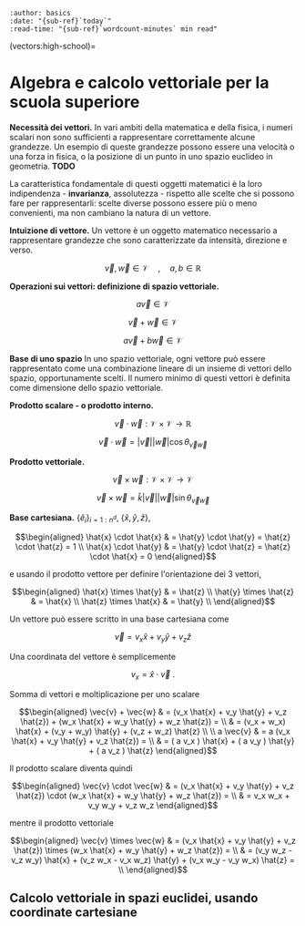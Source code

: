 ```{article-info}
:author: basics
:date: "{sub-ref}`today`"
:read-time: "{sub-ref}`wordcount-minutes` min read"
```

(vectors:high-school)=
# Algebra e calcolo vettoriale per la scuola superiore

**Necessità dei vettori.** In vari ambiti della matematica e della fisica, i numeri scalari non sono sufficienti a rappresentare correttamente alcune grandezze. Un esempio di queste grandezze possono essere una velocità o una forza in fisica, o la posizione di un punto in uno spazio euclideo in geometria. **TODO**

La caratteristica fondamentale di questi oggetti matematici è la loro indipendenza - **invarianza**, assolutezza - rispetto alle scelte che si possono fare per rappresentarli: scelte diverse possono essere più o meno convenienti, ma non cambiano la natura di un vettore.

**Intuizione di vettore.** Un vettore è un oggetto matematico necessario a rappresentare grandezze che sono caratterizzate da intensità, direzione e verso.

$$\vec{v}, \vec{w} \in \mathscr{V} \quad , \quad a, b \in \mathbb{R}$$

**Operazioni sui vettori: definizione di spazio vettoriale.**

$$a \vec{v} \in \mathscr{V}$$

$$\vec{v} + \vec{w} \in \mathscr{V}$$

$$a \vec{v} + b \vec{w} \in \mathscr{V}$$

**Base di uno spazio** In uno spazio vettoriale, ogni vettore può essere rappresentato come una combinazione lineare di un insieme di vettori dello spazio, opportunamente scelti. Il numero minimo di questi vettori è definita come dimensione dello spazio vettoriale.

**Prodotto scalare - o prodotto interno.**

$$\vec{v} \cdot \vec{w}: \mathscr{V} \times \mathscr{V} \rightarrow \mathbb{R}$$

$$\vec{v} \cdot \vec{w} = |\vec{v}| |\vec{w}| \cos \theta_{\vec{v} \vec{w}}$$

**Prodotto vettoriale.**

$$\vec{v} \times \vec{w}: \mathscr{V} \times \mathscr{V} \rightarrow \mathscr{V}$$

$$\vec{v} \times \vec{w} = \hat{k} |\vec{v}| |\vec{w}| \sin \theta_{\vec{v} \vec{w}}$$

**Base cartesiana.** $\{ \hat{e}_i \}_{i=1:n^d}$, $\{ \hat{x}, \hat{y}, \hat{z} \}$,

$$\begin{aligned}
  \hat{x} \cdot  \hat{x} & = \hat{y} \cdot  \hat{y} = \hat{z} \cdot  \hat{z} = 1 \\
  \hat{x} \cdot  \hat{y} & = \hat{y} \cdot  \hat{z} = \hat{z} \cdot  \hat{x} = 0
\end{aligned}$$

e usando il prodotto vettore per definire l'orientazione dei 3 vettori,

$$\begin{aligned}
  \hat{x} \times \hat{y} & = \hat{z} \\
  \hat{y} \times \hat{z} & = \hat{x} \\
  \hat{z} \times \hat{x} & = \hat{y} \\
\end{aligned}$$

Un vettore può essere scritto in una base cartesiana come

$$\vec{v} = v_x \hat{x} + v_y \hat{y} + v_z \hat{z}$$

Una coordinata del vettore è semplicemente

$$v_x = \hat{x} \cdot \vec{v} \ .$$

Somma di vettori e moltiplicazione per uno scalare

$$\begin{aligned}
   \vec{v} + \vec{w} & =   (v_x \hat{x} + v_y \hat{y} + v_z \hat{z}) + (w_x \hat{x} + w_y \hat{y} + w_z \hat{z}) = \\
                     & =   (v_x + w_x) \hat{x} + (v_y + w_y) \hat{y} + (v_z + w_z) \hat{z} \\ \\
 a \vec{v}           & = a (v_x \hat{x} + v_y \hat{y} + v_z \hat{z}) = \\
                     & =   ( a v_x ) \hat{x} + ( a v_y ) \hat{y} + ( a v_z ) \hat{z}
\end{aligned}$$

Il prodotto scalare diventa quindi

$$\begin{aligned}
  \vec{v} \cdot \vec{w}
  & = (v_x \hat{x} + v_y \hat{y} + v_z \hat{z}) \cdot (w_x \hat{x} + w_y \hat{y} + w_z \hat{z}) = \\
  & = v_x w_x + v_y w_y + v_z w_z
\end{aligned}$$

mentre il prodotto vettoriale

$$\begin{aligned}
  \vec{v} \times \vec{w}
  & = (v_x \hat{x} + v_y \hat{y} + v_z \hat{z}) \times (w_x \hat{x} + w_y \hat{y} + w_z \hat{z}) = \\
  & = (v_y w_z - v_z w_y) \hat{x} + (v_z w_x - v_x w_z) \hat{y} + (v_x w_y - v_y w_x) \hat{z} = \\
\end{aligned}$$

## Calcolo vettoriale in spazi euclidei, usando coordinate cartesiane





